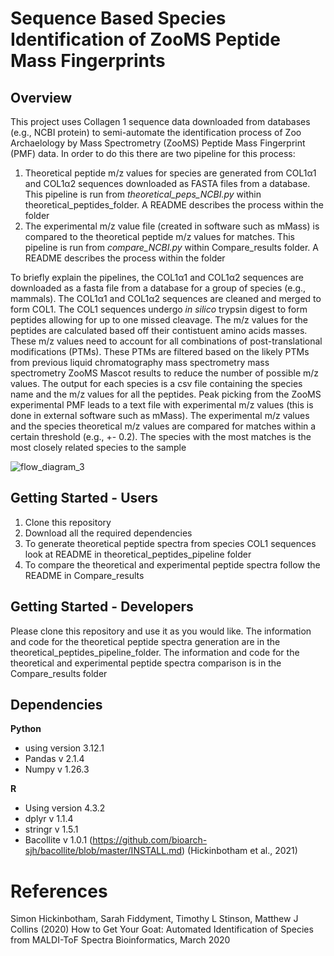 # Sequence Based Species Identification of ZooMS Peptide Mass Fingerprints 

## Overview
This project uses Collagen 1 sequence data downloaded from databases (e.g., NCBI protein) to semi-automate the identification process of Zoo Archaelology by Mass Spectrometry (ZooMS) Peptide Mass Fingerprint (PMF) data. In order to do this there are two pipeline for this process:
1. Theoretical peptide m/z values for species are generated from COL1α1 and COL1α2 sequences downloaded as FASTA files from a database. This pipeline is run from *theoretical_peps_NCBI.py* within theoretical_peptides_folder. A README describes the process within the folder
2. The experimental m/z value file (created in software such as mMass) is compared to the theoretical peptide m/z values for matches. This pipeline is run from *compare_NCBI.py* within Compare_results folder. A README describes the process within the folder

To briefly explain the pipelines, the COL1α1 and COL1α2 sequences are downloaded as a fasta file from a database for a group of species (e.g., mammals). The COL1α1 and COL1α2 sequences are cleaned and merged to form COL1. The COL1 sequences undergo *in silico* trypsin digest to form peptides allowing for up to one missed cleavage. The m/z values for the peptides are calculated based off their contistuent amino acids masses. These m/z values need to account for all combinations of post-translational modifications (PTMs). These PTMs are filtered based on the likely PTMs from previous liquid chromatography mass spectrometry mass spectrometry ZooMS Mascot results to reduce the number of possible m/z values. The output for each species is a csv file containing the species name and the m/z values for all the peptides. Peak picking from the ZooMS experimental PMF leads to a text file with experimental m/z values (this is done in external software such as mMass). The experimental m/z values and the species theoretical m/z values are compared for matches within a certain threshold (e.g., +- 0.2). The species with the most matches is the most closely related species to the sample



![flow_diagram_3](https://github.com/TobyL98/RP1_m-z_speciesidentify/assets/158182593/fe4de66b-4cf2-497b-b4f6-657ec5526320)

## Getting Started - Users
1. Clone this repository
2. Download all the required dependencies
3. To generate theoretical peptide spectra from species COL1 sequences look at README in theoretical_peptides_pipeline folder
4. To compare the theoretical and experimental peptide spectra follow the README in Compare_results

## Getting Started - Developers
Please clone this repository and use it as you would like. The information and code for the theoretical peptide spectra generation are in the theoretical_peptides_pipeline_folder. 
The information and code for the theoretical and experimental peptide spectra comparison is in the Compare_results folder

## Dependencies
**Python**
- using version 3.12.1
- Pandas v 2.1.4
- Numpy v 1.26.3

**R**
- Using version 4.3.2
- dplyr v 1.1.4
- stringr v 1.5.1
- Bacollite v 1.0.1 (https://github.com/bioarch-sjh/bacollite/blob/master/INSTALL.md) (Hickinbotham et al., 2021)

# References

Simon Hickinbotham, Sarah Fiddyment, Timothy L Stinson, Matthew J Collins (2020) How to Get Your Goat: Automated Identification of Species from MALDI-ToF Spectra Bioinformatics, March 2020


